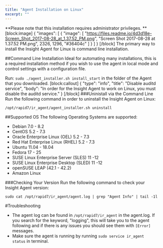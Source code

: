 ```yaml
---
title: "Agent Installation on Linux"
excerpt: ""
---
```

**Please note that this installation requires administrator privileges. **
[block:image]
{
  "images": [
    {
      "image": [
        "https://files.readme.io/4d3d18e-Screen_Shot_2017-08-28_at_1.37.52_PM.png",
        "Screen Shot 2017-08-28 at 1.37.52 PM.png",
        2326,
        1296,
        "#36404c"
      ]
    }
  ]
}
[/block]
The primary way to install the Insight Agent for Linux is command line installation. 

##Command Line Installation
Ideal for automating many installations, this is a required installation method if you wish to use the agent in local mode and control settings with a configuration file.

Run: `sudo ./agent_installer.sh install_start` in the folder of the Agent that you downloaded.
[block:callout]
{
  "type": "info",
  "title": "Disable auditd service",
  "body": "In order for the Insight Agent to work on Linux, you must disable the auditd service."
}
[/block]
###Uninistall via the Command Line
Run the following command in order to uninstall the Insight Agent on Linux:

`/opt/rapid7/ir_agent/agent_installer.sh uninstall`

##Supported OS
The following Operating Systems are supported:
  * Debian 7.0 - 8.2
  * CentOS 5.2 - 7.3
  * Oracle Enterprise Linux (OEL) 5.2 - 7.3
  * Red Hat Enterprise Linux (RHEL) 5.2 - 7.3
  * Ubuntu 11.04 - 18.04
  * Fedora 17 - 25
  * SUSE Linux Enterprise Server (SLES) 11 -12
  * SUSE Linux Enterprise Desktop (SLED) 11 -12
  * openSUSE LEAP (42.1 - 42.2)
  * Amazon Linux

###Checking Your Version
Run the following command to check your Insight Agent version:

`sudo cat /opt/rapid7/ir_agent/agent.log | grep "Agent Info" | tail -1l`

#Troubleshooting

  * The agent log can be found in `/opt/rapid7/ir_agent` in the agent.log. If you search for the keyword, "logging", this will take you to the agent following and if there is any issues you should see them with `[Error]` messages.
  * Make sure the agent is running by running `sudo service ir_agent status` in terminal.